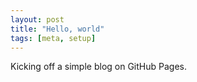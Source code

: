 ```yaml
---
layout: post
title: "Hello, world"
tags: [meta, setup]
---
```


Kicking off a simple blog on GitHub Pages.
